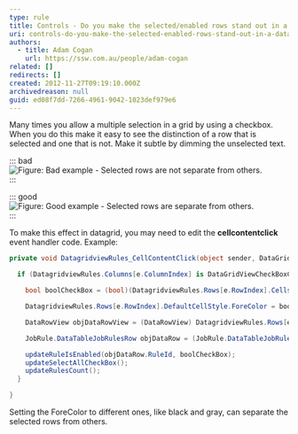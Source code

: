 ```yaml
---
type: rule
title: Controls - Do you make the selected/enabled rows stand out in a datagrid?
uri: controls-do-you-make-the-selected-enabled-rows-stand-out-in-a-datagrid
authors:
  - title: Adam Cogan
    url: https://ssw.com.au/people/adam-cogan
related: []
redirects: []
created: 2012-11-27T09:19:10.000Z
archivedreason: null
guid: ed08f7dd-7266-4961-9042-1023def979e6
---
```


Many times you allow a multiple selection in a grid by using a checkbox. When you do this make it easy to see the distinction of a row that is selected and one that is not. Make it subtle by dimming the unselected text.

<!--endintro-->

::: bad  
![Figure: Bad example - Selected rows are not separate from others.](/rules/controls-do-you-make-the-selected-enabled-rows-stand-out-in-a-datagrid/Interface_Selected_Rows_Bad.JPG)  
:::

::: good  
![Figure: Good example - Selected rows are separate from others.](/rules/controls-do-you-make-the-selected-enabled-rows-stand-out-in-a-datagrid/Interface_Selected_Rows_Good.JPG)  
:::

To make this effect in datagrid, you may need to edit the  **cellcontentclick** event handler code. 
Example:

``` cs
private void DatagridviewRules_CellContentClick(object sender, DataGridViewCellEventArgs e) {

  if (DatagridviewRules.Columns[e.ColumnIndex] is DataGridViewCheckBoxColumn && e.ColumnIndex == 0 && e.RowIndex != -1) {

    bool boolCheckBox = (bool)(DatagridviewRules.Rows[e.RowIndex].Cells[e.ColumnIndex].Value);

    DatagridviewRules.Rows[e.RowIndex].DefaultCellStyle.ForeColor = boolCheckBox ? SystemColors.WindowText : SystemColors.ControlDark;

    DataRowView objDataRowView = (DataRowView) DatagridviewRules.Rows[e.RowIndex].DataBoundItem;

    JobRule.DataTableJobRulesRow objDataRow = (JobRule.DataTableJobRulesRow)(objDataRowView.Row);

    updateRuleIsEnabled(objDataRow.RuleId, boolCheckBox);
    updateSelectAllCheckBox();
    updateRulesCount();
  }

}
```
 
Setting the ForeColor to different ones, like black and gray, can separate the selected rows from others.

